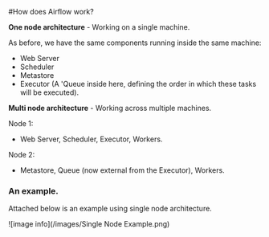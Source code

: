 #How does Airflow work?

**One node architecture** - Working on a single machine.

As before, we have the same components running inside the same machine:

* Web Server
* Scheduler
* Metastore
* Executor (A 'Queue inside here, defining the order in which these tasks will be executed).

**Multi node architecture** - Working across multiple machines.

Node 1:

* Web Server, Scheduler, Executor, Workers.

Node 2:

* Metastore, Queue (now external from the Executor), Workers.

### An example.

Attached below is an example using single node architecture.

![image info](/images/Single Node Example.png)